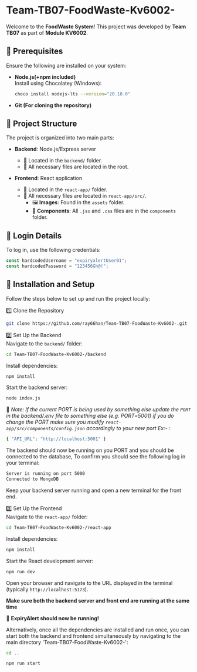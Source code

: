 # Team-TB07-FoodWaste-Kv6002-

Welcome to the **FoodWaste System**! This project was developed by **Team TB07** as part of **Module KV6002**.


## 🔧 Prerequisites

Ensure the following are installed on your system:

- **Node.js(+npm included)**  
  Install using Chocolatey (Windows):  
  ```bash
  choco install nodejs-lts --version="20.18.0"
- **Git (For cloning the repository)**

## 📂 Project Structure

The project is organized into two main parts:

- **Backend**: Node.js/Express server  
  - 📁 Located in the `backend/` folder.
  - 🔄 All necessary files are located in the root.

- **Frontend**: React application  
  - 📁 Located in the `react-app/` folder.
  - 🔄 All necessary files are located in `react-app/src/`.
    - 🖼️ **Images**: Found in the `assets` folder.
    - 🧩 **Components**: All `.jsx` and `.css` files are in the `components` folder.

## 🔑 Login Details

To log in, use the following credentials:

```javascript
const hardcodedUsername = "expiryalertUser01";
const hardcodedPassword = "123456Gh@!";
```
## 🚀 Installation and Setup

Follow the steps below to set up and run the project locally:

1️⃣ Clone the Repository  
```bash
git clone https://github.com/ray66han/Team-TB07-FoodWaste-Kv6002-.git
```

2️⃣ Set Up the Backend  
Navigate to the `backend/` folder: 
```bash
cd Team-TB07-FoodWaste-Kv6002-/backend
``` 

Install dependencies:  
```bash
npm install
```  

Start the backend server: 
```bash
node index.js
```

📝 *Note: If the current PORT is being used by something else update the `PORT`  in the backend/.env file  to something else (e.g. PORT=5001) if you do change the PORT make sure you modify `react-app/src/components/config.json` accordingly to your new port Ex:- :*
```bash
{ "API_URL": "http://localhost:5001" }
```  

The backend should now be running on you PORT and you should be connected to the database, To confirm you should see the following log in your terminal:
```bash
Server is running on port 5000
Connected to MongoDB
```
Keep your backend server running and open a new terminal for the front end. 

3️⃣ Set Up the Frontend  
Navigate to the `react-app/` folder: 
```bash
cd Team-TB07-FoodWaste-Kv6002-/react-app
``` 

Install dependencies:
```bash  
npm install
```  

Start the React development server:
```bash
npm run dev
```  

Open your browser and navigate to the URL displayed in the terminal (typically `http://localhost:5173`).

**Make sure both the backend server and front end are running at the same time**

🎉 **ExpiryAlert should now be running!**

Alternatively, once all the dependencies are installed and run once, you can start both the backend and frontend simultaneously by navigating to the main directory 'Team-TB07-FoodWaste-Kv6002-':
```bash
cd ..
```

```bash
npm run start
```  

